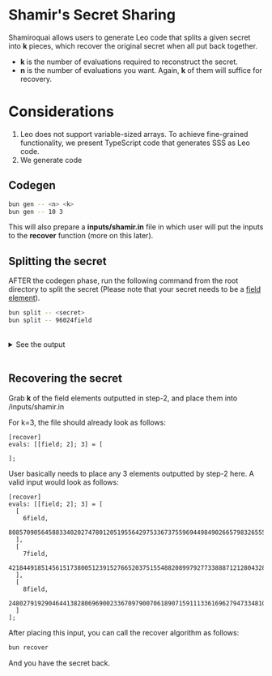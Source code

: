 # Shamir's Secret Sharing

Shamiroquai allows users to generate Leo code that splits a given secret into <b>k</b> pieces, which recover the original secret when all put back together.

- <b>k</b> is the number of evaluations required to reconstruct the secret.
- <b>n</b> is the number of evaluations you want. Again, <b>k</b> of them will suffice for recovery.

# Considerations

1. Leo does not support variable-sized arrays. To achieve fine-grained functionality, we present TypeScript code that generates SSS as Leo code.
2. We generate code

## Codegen

```sh
bun gen -- <n> <k>
bun gen -- 10 3
```

This will also prepare a <b>inputs/shamir.in</b> file in which user will put the inputs to the <b>recover</b> function (more on this later).

## Splitting the secret

AFTER the codegen phase, run the following command from the root directory to split the secret (Please note that your secret needs to be a [field element](https://developer.aleo.org/advanced/the_aleo_curves/edwards_bls12/)).

```sh
bun split -- <secret>
bun split -- 96024field
```

<br>

<details>
    <summary>See the output</summary>

```
[
  [
    1field,
    247124353110039464027783481657025336652283630264529970142356661250969790763field
  ],
  [
    2field,
    2623338585292326120762717092544346887783856124624707017714168454507210488384field
  ],
  [
    3field,
    7128642696546859970204800832661964653394717483080531142715435379768722188887field
  ],
  [
    4field,
    5318574937445270588105209763228332102108968370477938517210923981118095653231field
  ],
  [
    5field,
    5637597057415928398712768823024995765302508121970992969135867714472740120457field
  ],
  [
    6field,
    8085709056458833402027478012051955642975336737559694498490266579832655590565field
  ],
  [
    7field,
    4218449185145615173800512391527665203751554882089979277338887121280432824514field
  ],
  [
    8field,
    2480279192904644138280696900233670979007061890715911133616962794733481061345field
  ],
  [
    9field,
    2871199079735920295468031538169972968741857763437490067324493600191800301058field
  ],
  [
    10field,
    5391208845639443645362516305336571172955942500254716078461479537655390543653field
  ]
]
```

</details>

<br>

## Recovering the secret

Grab <b>k</b> of the field elements outputted in step-2, and place them into /inputs/shamir.in

For k=3, the file should already look as follows:

```
[recover]
evals: [[field; 2]; 3] = [

];
```

User basically needs to place any 3 elements outputted by step-2 here. A valid input would look as follows:

```
[recover]
evals: [[field; 2]; 3] = [
  [
    6field,
    8085709056458833402027478012051955642975336737559694498490266579832655590565field
  ],
  [
    7field,
    4218449185145615173800512391527665203751554882089979277338887121280432824514field
  ],
  [
    8field,
    2480279192904644138280696900233670979007061890715911133616962794733481061345field
  ]
];
```

After placing this input, you can call the recover algorithm as follows:

```sh
bun recover
```

And you have the secret back.
